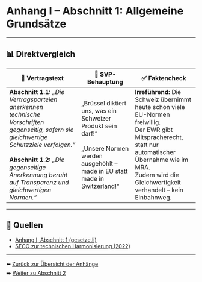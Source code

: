 # Anhang I – Abschnitt 1: Allgemeine Grundsätze

---

## 📊 Direktvergleich

| 📜 **Vertragstext** | 🧨 **SVP-Behauptung** | ✅ **Faktencheck** |
|---------------------|-----------------------|--------------------|
| **Abschnitt 1.1:** _„Die Vertragsparteien anerkennen technische Vorschriften gegenseitig, sofern sie gleichwertige Schutzziele verfolgen.“_ <br><br> **Abschnitt 1.2:** _„Die gegenseitige Anerkennung beruht auf Transparenz und gleichwertigen Normen.“_ | „Brüssel diktiert uns, was ein Schweizer Produkt sein darf!“ <br><br> „Unsere Normen werden ausgehöhlt – made in EU statt made in Switzerland!“ | **Irreführend:** Die Schweiz übernimmt heute schon viele EU-Normen freiwillig. <br> Der EWR gibt Mitspracherecht, statt nur automatischer Übernahme wie im MRA. <br> Zudem wird die Gleichwertigkeit verhandelt – kein Einbahnweg. |

---

## 🔗 Quellen

- [Anhang I, Abschnitt 1 (gesetze.li)](https://www.gesetze.li/konso/html/1992036#AnhangI)
- [SECO zur technischen Harmonisierung (2022)](https://www.seco.admin.ch/…)

---

⬅️ [Zurück zur Übersicht der Anhänge](../README.md)  
➡️ [Weiter zu Abschnitt 2](abschnitt_02.md)

